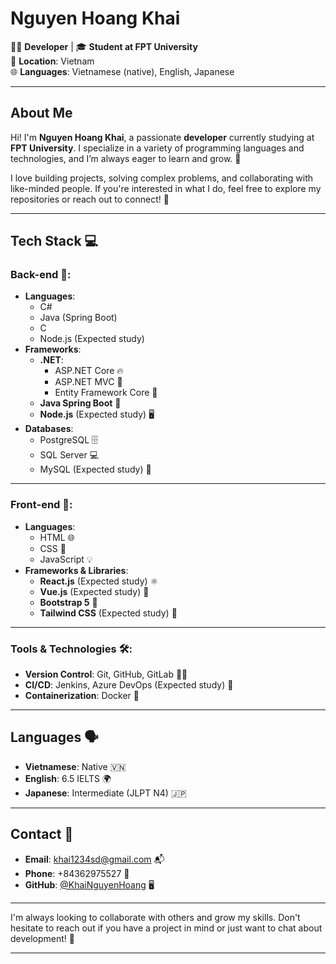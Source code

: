 # Nguyen Hoang Khai

👨‍💻 **Developer** | 🎓 **Student at FPT University**  
📍 **Location**: Vietnam  
🌐 **Languages**: Vietnamese (native), English, Japanese

---

## About Me

Hi! I'm **Nguyen Hoang Khai**, a passionate **developer** currently studying at **FPT University**. I specialize in a variety of programming languages and technologies, and I’m always eager to learn and grow. 🚀

I love building projects, solving complex problems, and collaborating with like-minded people. If you're interested in what I do, feel free to explore my repositories or reach out to connect! 🤝

---

## Tech Stack 💻

### **Back-end** 🌟:
- **Languages**:  
  - C#  
  - Java (Spring Boot)  
  - C  
  - Node.js (Expected study)  
- **Frameworks**:  
  - **.NET**:  
    - ASP.NET Core 🔥  
    - ASP.NET MVC 🎨  
    - Entity Framework Core 💾  
  - **Java Spring Boot** 🚀  
  - **Node.js** (Expected study) 🖥️  
- **Databases**:  
  - PostgreSQL 🗄️  
  - SQL Server 💻  
  - MySQL (Expected study) 🐬  

---

### **Front-end** 🎨:
- **Languages**:  
  - HTML 🌐  
  - CSS 🎨  
  - JavaScript 💡  
- **Frameworks & Libraries**:  
  - **React.js** (Expected study) ⚛️  
  - **Vue.js** (Expected study) 🌿  
  - **Bootstrap 5** 💅  
  - **Tailwind CSS** (Expected study) 🌈  

---

### **Tools & Technologies** 🛠️:
- **Version Control**: Git, GitHub, GitLab 🧑‍💻  
- **CI/CD**: Jenkins, Azure DevOps (Expected study) 🔄  
- **Containerization**: Docker 🐳  

---

## Languages 🗣️

- **Vietnamese**: Native 🇻🇳  
- **English**: 6.5 IELTS 🌍  
- **Japanese**: Intermediate (JLPT N4) 🇯🇵  

---

## Contact 📧

- **Email**: [khai1234sd@gmail.com](mailto:khai1234sd@gmail.com) 📬  
- **Phone**: +84362975527 📱  
- **GitHub**: [@KhaiNguyenHoang](https://github.com/KhaiNguyenHoang) 🖥️  

---

I'm always looking to collaborate with others and grow my skills. Don't hesitate to reach out if you have a project in mind or just want to chat about development! 💬

---
